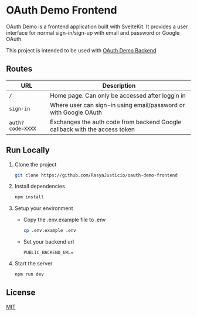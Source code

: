 # OAuth Demo Frontend

OAuth Demo is a frontend application built with SvelteKit. It provides a user interface for normal sign-in/sign-up with email and password or Google OAuth.

This project is intended to be used with [OAuth Demo Backend](https://github.com/RasyaJusticio/oauth-demo-backend)

## Routes

| URL              | Description                                                                |
| ---------------- | -------------------------------------------------------------------------- |
| `/`              | Home page. Can only be accessed after loggin in                            |
| `sign-in`        | Where user can sign-in using email/password or with Google OAuth           |
| `auth?code=XXXX` | Exchanges the auth code from backend Google callback with the access token |

## Run Locally

1. Clone the project

   ```bash
   git clone https://github.com/RasyaJusticio/oauth-demo-frontend
   ```

2. Install dependencies

   ```bash
   npm install
   ```

3. Setup your environment

   - Copy the .env.example file to .env

        ```bash
        cp .env.example .env
        ```

   - Set your backend url

        ```env
        PUBLIC_BACKEND_URL=
        ```

4. Start the server

   ```bash
   npm run dev
   ```

## License

[MIT](/LICENSE)
